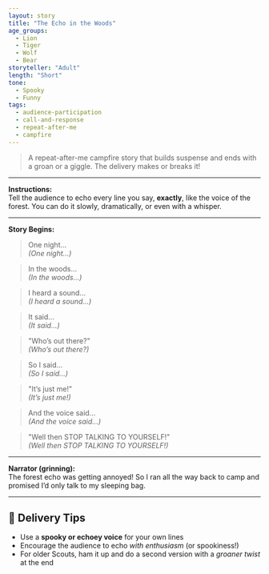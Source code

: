 ```yaml
---
layout: story
title: "The Echo in the Woods"
age_groups:
  - Lion
  - Tiger
  - Wolf
  - Bear
storyteller: "Adult"
length: "Short"
tone:
  - Spooky
  - Funny
tags:
  - audience-participation
  - call-and-response
  - repeat-after-me
  - campfire
---
```


> A repeat-after-me campfire story that builds suspense and ends with a groan or a giggle. The delivery makes or breaks it!

---

**Instructions:**  
Tell the audience to echo every line you say, **exactly**, like the voice of the forest. You can do it slowly, dramatically, or even with a whisper.

---

**Story Begins:**

> One night…  
> *(One night…)*

> In the woods…  
> *(In the woods…)*

> I heard a sound…  
> *(I heard a sound…)*

> It said…  
> *(It said…)*

> "Who’s out there?"  
> *(Who’s out there?)*

> So I said…  
> *(So I said…)*

> "It’s just me!"  
> *(It’s just me!)*

> And the voice said…  
> *(And the voice said…)*

> "Well then STOP TALKING TO YOURSELF!"  
> *(Well then STOP TALKING TO YOURSELF!)*

---

**Narrator (grinning):**  
The forest echo was getting annoyed! So I ran all the way back to camp and promised I’d only talk to my sleeping bag.

---

## 🧠 Delivery Tips

- Use a **spooky or echoey voice** for your own lines
- Encourage the audience to echo *with enthusiasm* (or spookiness!)
- For older Scouts, ham it up and do a second version with a *groaner twist* at the end
